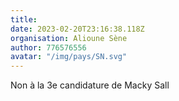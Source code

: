 ```yaml
---
title: 
date: 2023-02-20T23:16:38.118Z
organisation: Alioune Sène 
author: 776576556
avatar: "/img/pays/SN.svg"
---
```


Non à la 3e candidature de Macky Sall 